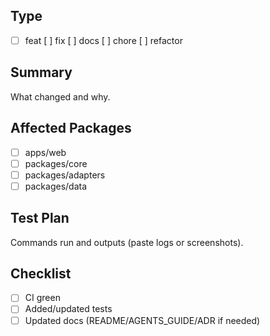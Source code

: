 ## Type

- [ ] feat [ ] fix [ ] docs [ ] chore [ ] refactor

## Summary

What changed and why.

## Affected Packages

- [ ] apps/web
- [ ] packages/core
- [ ] packages/adapters
- [ ] packages/data

## Test Plan

Commands run and outputs (paste logs or screenshots).

## Checklist

- [ ] CI green
- [ ] Added/updated tests
- [ ] Updated docs (README/AGENTS_GUIDE/ADR if needed)
